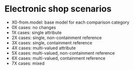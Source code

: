 # Electronic shop scenarios

- X0-from.model: base model for each comparison category
- 0X cases: no changes
- 1X cases: single attribute
- 2X cases: single, non-containment reference
- 3X cases: single, containment reference
- 4X cases: multi-valued attribute
- 5X cases: multi-valued, non-containment reference
- 6X cases: multi-valued, containment reference
- 7X cases: mixed